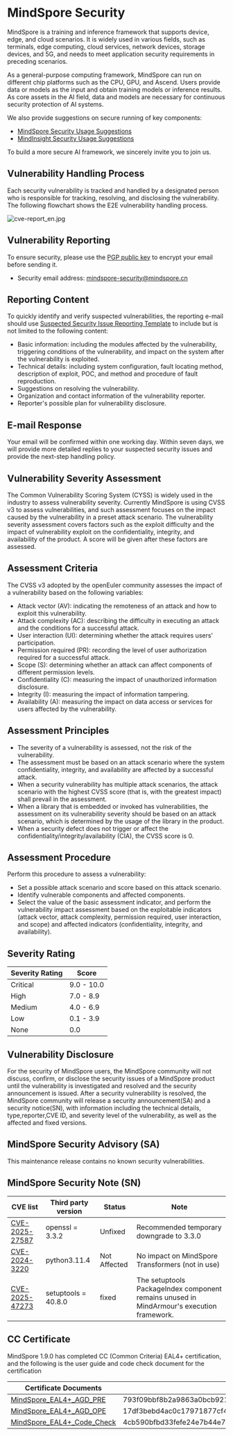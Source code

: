 # MindSpore Security

MindSpore is a training and inference framework that supports device, edge, and cloud scenarios. It is widely used in various fields, such as terminals, edge computing, cloud services, network devices, storage devices, and 5G, and needs to meet application security requirements in preceding scenarios.

As a general-purpose computing framework, MindSpore can run on different chip platforms such as the CPU, GPU, and Ascend. Users provide data or models as the input and obtain training models or inference results. As core assets in the AI field, data and models are necessary for continuous security protection of AI systems.

We also provide suggestions on secure running of key components:

+ [MindSpore Security Usage Suggestions](https://gitee.com/mindspore/mindspore/blob/master/SECURITY.md)
+ [MindInsight Security Usage Suggestions](https://gitee.com/mindspore/mindinsight/blob/master/SECURITY.md)

To build a more secure AI framework, we sincerely invite you to join us.

## Vulnerability Handling Process

Each security vulnerability is tracked and handled by a designated person  who is responsible for tracking, resolving, and disclosing the vulnerability. The following flowchart shows the E2E vulnerability handling process.

![cve-report_en.jpg](https://gitee.com/mindspore/community/raw/master/security/resource/cve-report_en.jpg)

## Vulnerability Reporting

To ensure security, please use the [PGP public key](https://gitee.com/mindspore/community/blob/master/security/public_key_securities.asc) to encrypt your email before sending it.

+ Security email address: mindspore-security@mindspore.cn

## Reporting Content

To quickly identify and verify suspected vulnerabilities, the reporting e-mail should use [Suspected Security Issue Reporting Template](https://gitee.com/mindspore/community/blob/master/security/template/report-template_en.md) to include but is not limited to the following content:

+ Basic information: including the modules affected by the vulnerability, triggering conditions of the vulnerability, and impact on the system after the vulnerability is exploited.
+ Technical details: including system configuration, fault locating method, description of exploit, POC, and method and procedure of fault reproduction.
+ Suggestions on resolving the vulnerability.
+ Organization and contact information of the vulnerability reporter.
+ Reporter's possible plan for vulnerability disclosure.

## E-mail Response

Your email will be confirmed within one working day. Within seven days, we will provide more detailed replies to your suspected security issues and provide the next-step handling policy.

## Vulnerability Severity Assessment

The Common Vulnerability Scoring System (CYSS) is widely used in the industry to assess vulnerability severity. Currently MindSpore is using CVSS v3 to assess vulnerabilities, and such assessment focuses on the impact caused by the vulnerability in a preset attack scenario. The vulnerability severity assessment covers factors such as the exploit difficulty and the impact of vulnerability exploit on the confidentiality, integrity, and availability of the product. A score will be given after these factors are assessed.

## Assessment Criteria

The CVSS v3 adopted by the openEuler community assesses the impact of a vulnerability based on the following variables:

+ Attack vector (AV): indicating the remoteness of an attack and how to exploit this vulnerability.
+ Attack complexity (AC): describing the difficulty in executing an attack and the conditions for a successful attack.
+ User interaction (UI): determining whether the attack requires users' participation.
+ Permission required (PR): recording the level of user authorization required for a successful attack.
+ Scope (S): determining whether an attack can affect components of different permission levels.
+ Confidentiality (C): measuring the impact of unauthorized information disclosure.
+ Integrity (I): measuring the impact of information tampering.
+ Availability (A): measuring the impact on data access or services for users affected by the vulnerability.

## Assessment Principles

+ The severity of a vulnerability is assessed, not the risk of the vulnerability.
+ The assessment must be based on an attack scenario where the system confidentiality, integrity, and availability are affected by a successful attack.
+ When a security vulnerability has multiple attack scenarios, the attack scenario with the highest CVSS score (that is, with the greatest impact) shall prevail in the assessment.
+ When a library that is embedded or invoked has vulnerabilities, the assessment on its vulnerability severity should be based on an attack scenario, which is determined by the usage of the library in the product.
+ When a security defect does not trigger or affect the confidentiality/integrity/availability (CIA), the CVSS score is 0.

## Assessment Procedure

Perform this procedure to assess a vulnerability:

+ Set a possible attack scenario and score based on this attack scenario.
+ Identify vulnerable components and affected components.
+ Select the value of the basic assessment indicator, and perform the vulnerability impact assessment based on the exploitable indicators (attack vector, attack complexity, permission required, user interaction, and scope) and affected indicators (confidentiality, integrity, and availability).

## Severity Rating

| Severity Rating | Score |
| ---   | ---     |
| Critical | 9.0 - 10.0 |
| High | 7.0 - 8.9 |
| Medium | 4.0 - 6.9 |
| Low | 0.1 - 3.9 |
| None | 0.0 |

## Vulnerability Disclosure

For the security of MindSpore users, the MindSpore community will not discuss, confirm, or disclose the security issues of a MindSpore product until the vulnerability is investigated and resolved and the security announcement is issued. After a security vulnerability is resolved, the MindSpore community will release a security announcement(SA) and a security notice(SN), with information including the technical details, type,reporter,CVE ID,  and severity level of the vulnerability, as well as the affected and fixed versions.

## MindSpore Security Advisory (SA)

This maintenance release contains no known security vulnerabilities.

## MindSpore Security Note (SN)

| CVE list | Third party version | Status | Note |
|  ----    | ----      | ---- | ----               |
| [CVE-2025-27587](https://nvd.nist.gov/vuln/detail/CVE-2025-27587) | openssl = 3.3.2 | Unfixed | Recommended temporary downgrade to 3.3.0 |
| [CVE-2024-3220](https://nvd.nist.gov/vuln/detail/CVE-2024-3220) | python3.11.4 | Not Affected | No impact on MindSpore Transformers (not in use) |
| [CVE-2025-47273](https://nvd.nist.gov/vuln/detail/CVE-2025-47273) | setuptools = 40.8.0 | fixed | The setuptools PackageIndex component remains unused in MindArmour's execution framework. |

## CC Certificate

MindSpore 1.9.0 has completed CC (Common Criteria) EAL4+ certification, and the following is the user guide and code check document for the certification

| Certificate Documents                                                                                                               | Hash Value |
|-------------------------------------------------------------------------------------------------------------------------------------|------------|
| [MindSpore_EAL4+_AGD_PRE](https://mindspore-website.obs.cn-north-4.myhuaweicloud.com/pdf/r1.9/en/MindSpore_EAL4%2B_AGD_PRE.pdf)        | 793f09bbf8b2a9863a0bcb921962a50967005df4d2458871bcc90dc396ac8af7    |
| [MindSpore_EAL4+_AGD_OPE](https://mindspore-website.obs.cn-north-4.myhuaweicloud.com/pdf/r1.9/en/MindSpore_EAL4%2B_AGD_OPE.pdf)        | 17df3bebd4ac0c17971877cf4930b1cfd72965e5f0696bd07392156f424bb54c    |
| [MindSpore_EAL4+_Code_Check](https://mindspore-website.obs.cn-north-4.myhuaweicloud.com/pdf/r1.9/en/MindSpore_EAL4%2B_Code_Check.pdf) | 4cb590bfbd33fefe24e7b44e71d1a0bace362c3df940cdab343c096790b1172f    |
